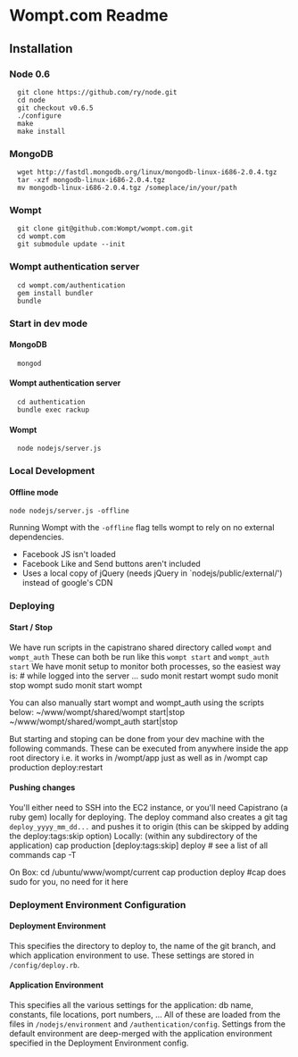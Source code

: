 # Wompt.com Readme #

## Installation ##
### Node 0.6 ###
      git clone https://github.com/ry/node.git
      cd node
      git checkout v0.6.5
      ./configure
      make
      make install

### MongoDB ###
      wget http://fastdl.mongodb.org/linux/mongodb-linux-i686-2.0.4.tgz
      tar -xzf mongodb-linux-i686-2.0.4.tgz
      mv mongodb-linux-i686-2.0.4.tgz /someplace/in/your/path

### Wompt ###
      git clone git@github.com:Wompt/wompt.com.git
      cd wompt.com
      git submodule update --init

### Wompt authentication server ###
      cd wompt.com/authentication
      gem install bundler
      bundle

### Start in dev mode ###
#### MongoDB ####
      mongod
#### Wompt authentication server ####
      cd authentication
      bundle exec rackup
#### Wompt ####
      node nodejs/server.js

### Local Development ###
#### Offline mode ####
    node nodejs/server.js -offline
		
Running Wompt with the `-offline` flag tells wompt to rely on no external
dependencies.
 * Facebook JS isn't loaded
 * Facebook Like and Send buttons aren't included
 * Uses a local copy of jQuery (needs jQuery in `nodejs/public/external/')
 instead of google's CDN

		
### Deploying ###

#### Start / Stop ####
We have run scripts in the capistrano shared directory called `wompt` and `wompt_auth`
These can both be run like this `wompt start` and `wompt_auth start`
We have monit setup to monitor both processes, so the easiest way is:
    # while logged into the server ...
		sudo monit restart wompt
		sudo monit stop wompt
		sudo monit start wompt
		
You can also manually start wompt and wompt_auth using the scripts below:
		~/www/wompt/shared/wompt start|stop
		~/www/wompt/shared/wompt_auth start|stop
		
But starting and stoping can be done from your dev machine with
the following commands.  These can be executed from anywhere inside the app
root directory i.e. it works in /wompt/app just as well as in /wompt
		cap production deploy:restart

#### Pushing changes ####
You'll either need to SSH into the EC2 instance, or you'll need Capistrano (a ruby gem) locally for deploying.
The deploy command also creates a git tag `deploy_yyyy_mm_dd...` and pushes it to origin  (this can be skipped by adding the deploy:tags:skip option)
Locally: (within any subdirectory of the application)
		cap production [deploy:tags:skip] deploy
		# see a list of all commands
		cap -T

On Box:
		cd /ubuntu/www/wompt/current
		cap production deploy  #cap does sudo for you, no need for it here

### Deployment Environment Configuration ###
#### Deployment Environment ####
This specifies the directory to deploy to, the name of the git branch, and which
application environment to use.  These settings are stored in `/config/deploy.rb`.

#### Application Environment ####
This specifies all the various settings for the application: db name, constants,
file locations, port numbers, ...  All of these are loaded from the files in
`/nodejs/environment` and `/authentication/config`.  Settings from the default
environment are deep-merged with the application environment specified in the
Deployment Environment config. 